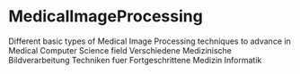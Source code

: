 # MedicalImageProcessing
Different basic types of Medical Image Processing techniques to advance in Medical Computer Science field
Verschiedene Medizinische Bildverarbeitung Techniken fuer Fortgeschrittene Medizin Informatik
